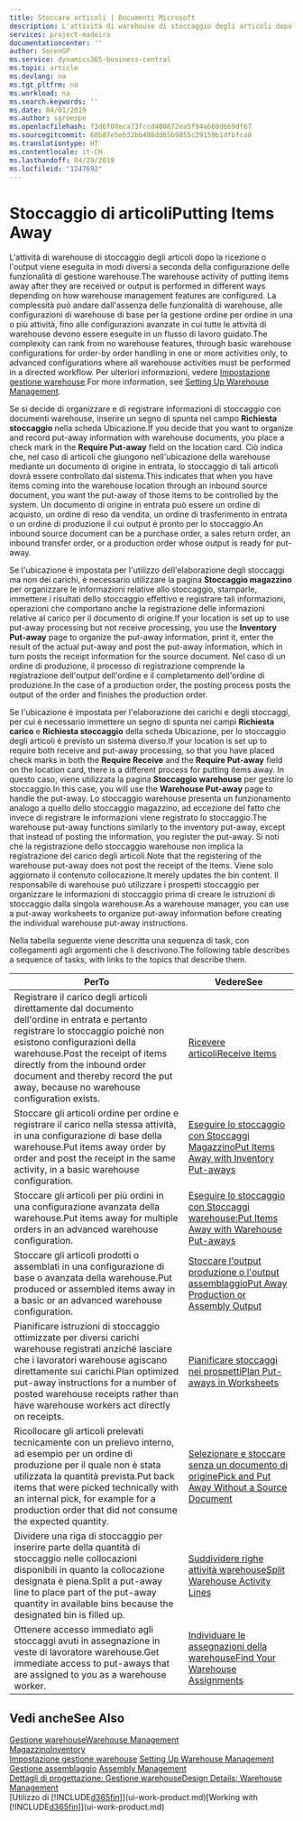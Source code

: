 ```yaml
---
title: Stoccare articoli | Documenti Microsoft
description: L'attività di warehouse di stoccaggio degli articoli dopo la ricezione o l'output viene eseguita in modi diversi a seconda della configurazione delle funzionalità di gestione warehouse.
services: project-madeira
documentationcenter: ''
author: SorenGP
ms.service: dynamics365-business-central
ms.topic: article
ms.devlang: na
ms.tgt_pltfrm: na
ms.workload: na
ms.search.keywords: ''
ms.date: 04/01/2019
ms.author: sgroespe
ms.openlocfilehash: f3d6f08eca73fccd408672ea5f94a660d669df67
ms.sourcegitcommit: 60b87e5eb32bb408dd65b9855c29159b1dfbfca8
ms.translationtype: HT
ms.contentlocale: it-CH
ms.lasthandoff: 04/29/2019
ms.locfileid: "1247692"
---
```

# <a name="putting-items-away"></a><span data-ttu-id="4a893-103">Stoccaggio di articoli</span><span class="sxs-lookup"><span data-stu-id="4a893-103">Putting Items Away</span></span>
<span data-ttu-id="4a893-104">L'attività di warehouse di stoccaggio degli articoli dopo la ricezione o l'output viene eseguita in modi diversi a seconda della configurazione delle funzionalità di gestione warehouse.</span><span class="sxs-lookup"><span data-stu-id="4a893-104">The warehouse activity of putting items away after they are received or output is performed in different ways depending on how warehouse management features are configured.</span></span> <span data-ttu-id="4a893-105">La complessità può andare dall'assenza delle funzionalità di warehouse, alle configurazioni di warehouse di base per la gestione ordine per ordine in una o più attività, fino alle configurazioni avanzate in cui tutte le attività di warehouse devono essere eseguite in un flusso di lavoro guidato.</span><span class="sxs-lookup"><span data-stu-id="4a893-105">The complexity can rank from no warehouse features, through basic warehouse configurations for order-by order handling in one or more activities only, to advanced configurations where all warehouse activities must be performed in a directed workflow.</span></span> <span data-ttu-id="4a893-106">Per ulteriori informazioni, vedere [Impostazione gestione warehouse](warehouse-setup-warehouse.md).</span><span class="sxs-lookup"><span data-stu-id="4a893-106">For more information, see [Setting Up Warehouse Management](warehouse-setup-warehouse.md).</span></span>

<span data-ttu-id="4a893-107">Se si decide di organizzare e di registrare informazioni di stoccaggio con documenti warehouse, inserire un segno di spunta nel campo **Richiesta stoccaggio** nella scheda Ubicazione.</span><span class="sxs-lookup"><span data-stu-id="4a893-107">If you decide that you want to organize and record put-away information with warehouse documents, you place a check mark in the **Require Put-away** field on the location card.</span></span> <span data-ttu-id="4a893-108">Ciò indica che, nel caso di articoli che giungono nell'ubicazione della warehouse mediante un documento di origine in entrata, lo stoccaggio di tali articoli dovrà essere controllato dal sistema.</span><span class="sxs-lookup"><span data-stu-id="4a893-108">This indicates that when you have items coming into the warehouse location through an inbound source document, you want the put-away of those items to be controlled by the system.</span></span> <span data-ttu-id="4a893-109">Un documento di origine in entrata può essere un ordine di acquisto, un ordine di reso da vendita, un ordine di trasferimento in entrata o un ordine di produzione il cui output è pronto per lo stoccaggio.</span><span class="sxs-lookup"><span data-stu-id="4a893-109">An inbound source document can be a purchase order, a sales return order, an inbound transfer order, or a production order whose output is ready for put-away.</span></span>  

<span data-ttu-id="4a893-110">Se l'ubicazione è impostata per l'utilizzo dell'elaborazione degli stoccaggi ma non dei carichi, è necessario utilizzare la pagina **Stoccaggio magazzino** per organizzare le informazioni relative allo stoccaggio, stamparle, immettere i risultati dello stoccaggio effettivo e registrare tali informazioni, operazioni che comportano anche la registrazione delle informazioni relative al carico per il documento di origine.</span><span class="sxs-lookup"><span data-stu-id="4a893-110">If your location is set up to use put-away processing but not receive processing, you use the **Inventory Put-away** page to organize the put-away information, print it, enter the result of the actual put-away and post the put-away information, which in turn posts the receipt information for the source document.</span></span> <span data-ttu-id="4a893-111">Nel caso di un ordine di produzione, il processo di registrazione comprende la registrazione dell'output dell'ordine e il completamento dell'ordine di produzione.</span><span class="sxs-lookup"><span data-stu-id="4a893-111">In the case of a production order, the posting process posts the output of the order and finishes the production order.</span></span>

<span data-ttu-id="4a893-112">Se l'ubicazione è impostata per l'elaborazione dei carichi e degli stoccaggi, per cui è necessario immettere un segno di spunta nei campi **Richiesta carico** e **Richiesta stoccaggio** della scheda Ubicazione, per lo stoccaggio degli articoli è previsto un sistema diverso.</span><span class="sxs-lookup"><span data-stu-id="4a893-112">If your location is set up to require both receive and put-away processing, so that you have placed check marks in both the **Require Receive** and the **Require Put-away** field on the location card, there is a different process for putting items away.</span></span> <span data-ttu-id="4a893-113">In questo caso, viene utilizzata la pagina **Stoccaggio warehouse** per gestire lo stoccaggio.</span><span class="sxs-lookup"><span data-stu-id="4a893-113">In this case, you will use the **Warehouse Put-away** page to handle the put-away.</span></span> <span data-ttu-id="4a893-114">Lo stoccaggio warehouse presenta un funzionamento analogo a quello dello stoccaggio magazzino, ad eccezione del fatto che invece di registrare le informazioni viene registrato lo stoccaggio.</span><span class="sxs-lookup"><span data-stu-id="4a893-114">The warehouse put-away functions similarly to the inventory put-away, except that instead of posting the information, you register the put-away.</span></span> <span data-ttu-id="4a893-115">Si noti che la registrazione dello stoccaggio warehouse non implica la registrazione del carico degli articoli.</span><span class="sxs-lookup"><span data-stu-id="4a893-115">Note that the registering of the warehouse put-away does not post the receipt of the items.</span></span> <span data-ttu-id="4a893-116">Viene solo aggiornato il contenuto collocazione.</span><span class="sxs-lookup"><span data-stu-id="4a893-116">It merely updates the bin content.</span></span> <span data-ttu-id="4a893-117">Il responsabile di warehouse può utilizzare i prospetti stoccaggio per organizzare le informazioni di stoccaggio prima di creare le istruzioni di stoccaggio dalla singola warehouse.</span><span class="sxs-lookup"><span data-stu-id="4a893-117">As a warehouse manager, you can use a put-away worksheets to organize put-away information before creating the individual warehouse put-away instructions.</span></span>

<span data-ttu-id="4a893-118">Nella tabella seguente viene descritta una sequenza di task, con collegamenti agli argomenti che li descrivono.</span><span class="sxs-lookup"><span data-stu-id="4a893-118">The following table describes a sequence of tasks, with links to the topics that describe them.</span></span>   

|<span data-ttu-id="4a893-119">**Per**</span><span class="sxs-lookup"><span data-stu-id="4a893-119">**To**</span></span>|<span data-ttu-id="4a893-120">**Vedere**</span><span class="sxs-lookup"><span data-stu-id="4a893-120">**See**</span></span>|  
|------------|-------------|  
|<span data-ttu-id="4a893-121">Registrare il carico degli articoli direttamente dal documento dell'ordine in entrata e pertanto registrare lo stoccaggio poiché non esistono configurazioni della warehouse.</span><span class="sxs-lookup"><span data-stu-id="4a893-121">Post the receipt of items directly from the inbound order document and thereby record the put away, because no warehouse configuration exists.</span></span>|[<span data-ttu-id="4a893-122">Ricevere articoli</span><span class="sxs-lookup"><span data-stu-id="4a893-122">Receive Items</span></span>](warehouse-how-receive-items.md)|  
|<span data-ttu-id="4a893-123">Stoccare gli articoli ordine per ordine e registrare il carico nella stessa attività, in una configurazione di base della warehouse.</span><span class="sxs-lookup"><span data-stu-id="4a893-123">Put items away order by order and post the receipt in the same activity, in a basic warehouse configuration.</span></span>|[<span data-ttu-id="4a893-124">Eseguire lo stoccaggio con Stoccaggi Magazzino</span><span class="sxs-lookup"><span data-stu-id="4a893-124">Put Items Away with Inventory Put-aways</span></span>](warehouse-how-to-put-items-away-with-inventory-put-aways.md)|  
|<span data-ttu-id="4a893-125">Stoccare gli articoli per più ordini in una configurazione avanzata della warehouse.</span><span class="sxs-lookup"><span data-stu-id="4a893-125">Put items away for multiple orders in an advanced warehouse configuration.</span></span>|[<span data-ttu-id="4a893-126">Eseguire lo stoccaggio con Stoccaggi warehouse:</span><span class="sxs-lookup"><span data-stu-id="4a893-126">Put Items Away with Warehouse Put-aways</span></span>](warehouse-how-to-put-items-away-with-warehouse-put-aways.md)|  
|<span data-ttu-id="4a893-127">Stoccare gli articoli prodotti o assemblati in una configurazione di base o avanzata della warehouse.</span><span class="sxs-lookup"><span data-stu-id="4a893-127">Put produced or assembled items away in a basic or an advanced warehouse configuration.</span></span>|[<span data-ttu-id="4a893-128">Stoccare l'output produzione o l'output assemblaggio</span><span class="sxs-lookup"><span data-stu-id="4a893-128">Put Away Production or Assembly Output</span></span>](warehouse-how-to-put-away-production-output.md)|
|<span data-ttu-id="4a893-129">Pianificare istruzioni di stoccaggio ottimizzate per diversi carichi warehouse registrati anziché lasciare che i lavoratori warehouse agiscano direttamente sui carichi.</span><span class="sxs-lookup"><span data-stu-id="4a893-129">Plan optimized put-away instructions for a number of posted warehouse receipts rather than have warehouse workers act directly on receipts.</span></span>|[<span data-ttu-id="4a893-130">Pianificare stoccaggi nei prospetti</span><span class="sxs-lookup"><span data-stu-id="4a893-130">Plan Put-aways in Worksheets</span></span>](warehouse-how-to-plan-put-aways-in-worksheets.md)|  
|<span data-ttu-id="4a893-131">Ricollocare gli articoli prelevati tecnicamente con un prelievo interno, ad esempio per un ordine di produzione per il quale non è stata utilizzata la quantità prevista.</span><span class="sxs-lookup"><span data-stu-id="4a893-131">Put back items that were picked technically with an internal pick, for example for a production order that did not consume the expected quantity.</span></span>|[<span data-ttu-id="4a893-132">Selezionare e stoccare senza un documento di origine</span><span class="sxs-lookup"><span data-stu-id="4a893-132">Pick and Put Away Without a Source Document</span></span>](warehouse-how-to-create-put-aways-from-internal-put-aways.md)|
|<span data-ttu-id="4a893-133">Dividere una riga di stoccaggio per inserire parte della quantità di stoccaggio nelle collocazioni disponibili in quanto la collocazione designata è piena.</span><span class="sxs-lookup"><span data-stu-id="4a893-133">Split a put-away line to place part of the put-away quantity in available bins because the designated bin is filled up.</span></span>|[<span data-ttu-id="4a893-134">Suddividere righe attività warehouse</span><span class="sxs-lookup"><span data-stu-id="4a893-134">Split Warehouse Activity Lines</span></span>](warehouse-how-to-split-warehouse-activity-lines.md)|
|<span data-ttu-id="4a893-135">Ottenere accesso immediato agli stoccaggi avuti in assegnazione in veste di lavoratore warehouse.</span><span class="sxs-lookup"><span data-stu-id="4a893-135">Get immediate access to put-aways that are assigned to you as a warehouse worker.</span></span>|[<span data-ttu-id="4a893-136">Individuare le assegnazioni della warehouse</span><span class="sxs-lookup"><span data-stu-id="4a893-136">Find Your Warehouse Assignments</span></span>](warehouse-how-to-find-your-warehouse-assignments.md)|    

## <a name="see-also"></a><span data-ttu-id="4a893-137">Vedi anche</span><span class="sxs-lookup"><span data-stu-id="4a893-137">See Also</span></span>  
[<span data-ttu-id="4a893-138">Gestione warehouse</span><span class="sxs-lookup"><span data-stu-id="4a893-138">Warehouse Management</span></span>](warehouse-manage-warehouse.md)  
[<span data-ttu-id="4a893-139">Magazzino</span><span class="sxs-lookup"><span data-stu-id="4a893-139">Inventory</span></span>](inventory-manage-inventory.md)  
<span data-ttu-id="4a893-140">[Impostazione gestione warehouse](warehouse-setup-warehouse.md)   </span><span class="sxs-lookup"><span data-stu-id="4a893-140">[Setting Up Warehouse Management](warehouse-setup-warehouse.md)   </span></span>  
<span data-ttu-id="4a893-141">[Gestione assemblaggio](assembly-assemble-items.md)  </span><span class="sxs-lookup"><span data-stu-id="4a893-141">[Assembly Management](assembly-assemble-items.md)  </span></span>  
[<span data-ttu-id="4a893-142">Dettagli di progettazione: Gestione warehouse</span><span class="sxs-lookup"><span data-stu-id="4a893-142">Design Details: Warehouse Management</span></span>](design-details-warehouse-management.md)  
<span data-ttu-id="4a893-143">[Utilizzo di [!INCLUDE[d365fin](includes/d365fin_md.md)]](ui-work-product.md)</span><span class="sxs-lookup"><span data-stu-id="4a893-143">[Working with [!INCLUDE[d365fin](includes/d365fin_md.md)]](ui-work-product.md)</span></span>  

